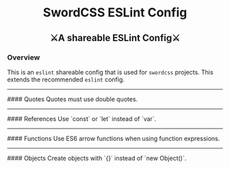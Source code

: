 <h1 align="center">SwordCSS ESLint Config</h1>
<h2 align="center">⚔️A shareable ESLint Config⚔️</h2>

### Overview

This is an `eslint` shareable config that is used for `swordcss` projects. This extends the recommended `eslint` config.

<hr />
#### Quotes
Quotes must use double quotes.

<hr />
#### References
Use `const` or `let` instead of `var`.

<hr />
#### Functions
Use ES6 arrow functions when using function expressions.

<hr />
#### Objects
Create objects with `{}` instead of `new Object()`.